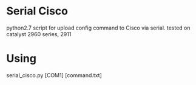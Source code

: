 # Serial Cisco 
python2.7 script for upload config command to Cisco via serial.
tested on catalyst 2960 series, 2911 
# Using 
serial_cisco.py [COM1] [command.txt]

